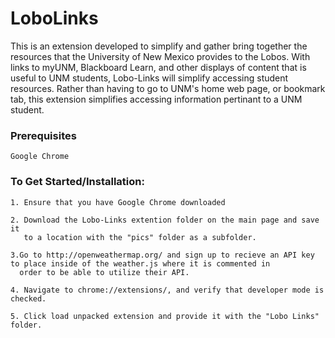 # LoboLinks
This is an extension developed to simplify and gather bring together the resources that the University of New Mexico provides to the Lobos. With links to myUNM, Blackboard Learn, and other displays of content that is useful to UNM students, Lobo-Links will simplify accessing student resources. Rather than having to go to UNM's home web page, or bookmark tab, this extension simplifies accessing information pertinant to a UNM student. 
### Prerequisites
```
Google Chrome
```
### To Get Started/Installation: 
```
1. Ensure that you have Google Chrome downloaded
```
```
2. Download the Lobo-Links extention folder on the main page and save it 
   to a location with the "pics" folder as a subfolder.
```
```
3.Go to http://openweathermap.org/ and sign up to recieve an API key to place inside of the weather.js where it is commented in 
  order to be able to utilize their API.
```
```
4. Navigate to chrome://extensions/, and verify that developer mode is checked.
```
```
5. Click load unpacked extension and provide it with the "Lobo Links" folder. 
```

